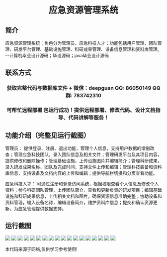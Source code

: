<p><h1 align="center">应急资源管理系统</h1></p>

## 简介
应急资源管理系统：角色分为管理员、应急科技人才；功能包括用户管理、团队管理、研发平台管理、基础设施管理、科研成果管理、设备信息管理和资料库管理。    --计算机毕业设计源码；毕设源码；java毕业设计源码


## 联系方式
<p><h3 align="center">获取完整代码与数据库文件 + 微信：deepguan QQ: 86050149 QQ群: 783742310</h3></p>
<p><h3 align="center">可帮忙远程部署 包运行成功！提供远程部署、修改代码、设计文档指导、代码讲解等服务！</h3></p>

## 功能介绍（完整见运行截图）
管理员： 提供登录、注册、退出功能，管理个人信息，支持用户数据的增删改查；管理应急科技团队，录入团队信息及相关文件；管理研发平台及其项目内容，提供修改和删除操作；管理基础设施，上传设施图片并编辑简介；管理科研成果，录入研发成果名称、团队及完成时间，支持文件上传和编辑；管理科技装备和资料库信息，支持设备及文档内容的上传和编辑；提供导航栏切换和分页查看功能。

应急科技人才： 可通过注册和登录访问系统，根据权限查看个人信息及修改个人资料；参与科研团队管理，上传团队简介，查看和更新负责的研发项目；编辑基础设施和科研成果信息，上传相关文档和图片，确保资源信息准确完整；协助设备和资料管理，输入设备名称，编辑设备简介，维护资料库信息；提交和确认资源更新，为应急管理提供数据支持。


## 运行截图
![](https://bs-1329754181.cos.ap-shanghai.myqcloud.com/ssm/EmergencyResourceManagementSystem/img/001.jpg)
![](https://bs-1329754181.cos.ap-shanghai.myqcloud.com/ssm/EmergencyResourceManagementSystem/img/002.jpg)
![](https://bs-1329754181.cos.ap-shanghai.myqcloud.com/ssm/EmergencyResourceManagementSystem/img/003.jpg)
![](https://bs-1329754181.cos.ap-shanghai.myqcloud.com/ssm/EmergencyResourceManagementSystem/img/004.jpg)
![](https://bs-1329754181.cos.ap-shanghai.myqcloud.com/ssm/EmergencyResourceManagementSystem/img/005.jpg)
![](https://bs-1329754181.cos.ap-shanghai.myqcloud.com/ssm/EmergencyResourceManagementSystem/img/006.jpg)
![](https://bs-1329754181.cos.ap-shanghai.myqcloud.com/ssm/EmergencyResourceManagementSystem/img/007.jpg)
![](https://bs-1329754181.cos.ap-shanghai.myqcloud.com/ssm/EmergencyResourceManagementSystem/img/008.jpg)
![](https://bs-1329754181.cos.ap-shanghai.myqcloud.com/ssm/EmergencyResourceManagementSystem/img/009.jpg)
![](https://bs-1329754181.cos.ap-shanghai.myqcloud.com/ssm/EmergencyResourceManagementSystem/img/010.jpg)
![](https://bs-1329754181.cos.ap-shanghai.myqcloud.com/ssm/EmergencyResourceManagementSystem/img/011.jpg)
![](https://bs-1329754181.cos.ap-shanghai.myqcloud.com/ssm/EmergencyResourceManagementSystem/img/012.jpg)
![](https://bs-1329754181.cos.ap-shanghai.myqcloud.com/ssm/EmergencyResourceManagementSystem/img/013.jpg)
![](https://bs-1329754181.cos.ap-shanghai.myqcloud.com/ssm/EmergencyResourceManagementSystem/img/014.jpg)
![](https://bs-1329754181.cos.ap-shanghai.myqcloud.com/ssm/EmergencyResourceManagementSystem/img/015.jpg)
![](https://bs-1329754181.cos.ap-shanghai.myqcloud.com/ssm/EmergencyResourceManagementSystem/img/016.jpg)
![](https://bs-1329754181.cos.ap-shanghai.myqcloud.com/ssm/EmergencyResourceManagementSystem/img/017.jpg)
![](https://bs-1329754181.cos.ap-shanghai.myqcloud.com/ssm/EmergencyResourceManagementSystem/img/018.jpg)

<p>本代码来源于网络,仅供学习参考使用!</p>
